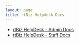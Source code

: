 ```yaml
---
layout: page
title: rtBiz Helpdesk Docs
---
```


<ul>
  <li><a href="/rtbiz/helpdesk/admin/">rtBiz HelpDesk - Admin Docs</a></li>
  <li><a href="/rtbiz/helpdesk/staff/">rtBiz HelpDesk - Staff Docs</a></li>
</ul>  
